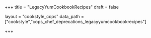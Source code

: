 +++
title = "LegacyYumCookbookRecipes"
draft = false

layout = "cookstyle_cops"
data_path = ["cookstyle","cops_chef_deprecations_legacyyumcookbookrecipes"]

+++

<!-- The content of this page is automatically generated from the
cops_chef_deprecations_legacyyumcookbookrecipes.yml file in github.com/chef/cookstyle/blob/main/docs-chef-io/data/cookstyle/. -->
